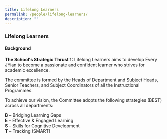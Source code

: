 ```yaml
---
title: Lifelong Learners
permalink: /people/lifelong-learners/
description: ""
---
```

### **Lifelong Learners**
#### **Background**
**The School's Strategic Thrust 1:** Lifelong Learners aims to develop Every JYian to become a passionate and confident learner who strives for academic excellence.

The committee is formed by the Heads of Department and Subject Heads, Senior Teachers, and Subject Coordinators of all the Instructional Programmes.

To achieve our vision, the Committee adopts the following strategies (BEST) across all departments:

**B** – Bridging Learning Gaps<br>
**E** – Effective & Engaged Learning<br>
**S** – Skills for Cognitive Development<br>
**T** – Tracking (SMART)